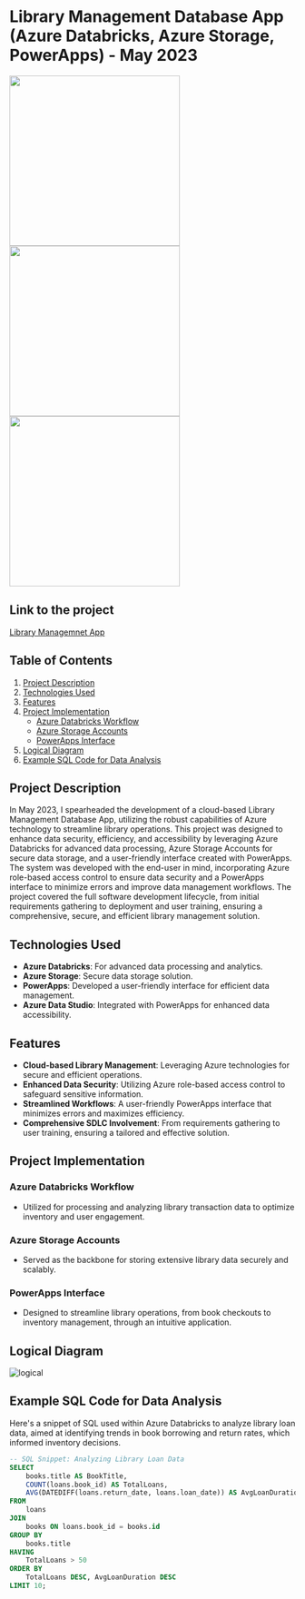 # Library Management Database App (Azure Databricks, Azure Storage, PowerApps) - May 2023   
<img src='https://github.com/omkardabholkar/Library-Management-Database-App/assets/163356063/b27e5705-5cf9-4c70-a60b-7842558d261f' width=300> <img src='https://github.com/omkardabholkar/Library-Management-Database-App/assets/163356063/a5121ea8-1548-4e0e-b884-8911e9b04a04' width=300> <img src='https://github.com/omkardabholkar/Library-Management-Database-App/assets/163356063/bc6f6843-4547-4652-aade-12993acdc1d0' width=300>



## Link to the project  
[Library Managemnet App](https://video.syr.edu/media/t/1_ximhd1n20)
## Table of Contents
1. [Project Description](#project-description)
2. [Technologies Used](#technologies-used)
3. [Features](#features)
4. [Project Implementation](#project-implementation)
   - [Azure Databricks Workflow](#azure-databricks-workflow)
   - [Azure Storage Accounts](#azure-storage-accounts)
   - [PowerApps Interface](#powerapps-interface)
5. [Logical Diagram](#logical-diagram)
6. [Example SQL Code for Data Analysis](#example-sql-code-for-data-analysis)
## Project Description
In May 2023, I spearheaded the development of a cloud-based Library Management Database App, utilizing the robust capabilities of Azure technology to streamline library operations. This project was designed to enhance data security, efficiency, and accessibility by leveraging Azure Databricks for advanced data processing, Azure Storage Accounts for secure data storage, and a user-friendly interface created with PowerApps. The system was developed with the end-user in mind, incorporating Azure role-based access control to ensure data security and a PowerApps interface to minimize errors and improve data management workflows. The project covered the full software development lifecycle, from initial requirements gathering to deployment and user training, ensuring a comprehensive, secure, and efficient library management solution.

## Technologies Used
- **Azure Databricks**: For advanced data processing and analytics.
- **Azure Storage**: Secure data storage solution.
- **PowerApps**: Developed a user-friendly interface for efficient data management.
- **Azure Data Studio**: Integrated with PowerApps for enhanced data accessibility.

## Features
- **Cloud-based Library Management**: Leveraging Azure technologies for secure and efficient operations.
- **Enhanced Data Security**: Utilizing Azure role-based access control to safeguard sensitive information.
- **Streamlined Workflows**: A user-friendly PowerApps interface that minimizes errors and maximizes efficiency.
- **Comprehensive SDLC Involvement**: From requirements gathering to user training, ensuring a tailored and effective solution.

## Project Implementation
### Azure Databricks Workflow
- Utilized for processing and analyzing library transaction data to optimize inventory and user engagement.
### Azure Storage Accounts
- Served as the backbone for storing extensive library data securely and scalably.
### PowerApps Interface
- Designed to streamline library operations, from book checkouts to inventory management, through an intuitive application.
## Logical Diagram
![logical](https://github.com/omkardabholkar/Library-Management-Database-App/assets/163356063/784e0f9b-9072-4789-89e5-b9ffe21c8f5b)

## Example SQL Code for Data Analysis
Here's a snippet of SQL used within Azure Databricks to analyze library loan data, aimed at identifying trends in book borrowing and return rates, which informed inventory decisions.

```sql
-- SQL Snippet: Analyzing Library Loan Data
SELECT 
    books.title AS BookTitle,
    COUNT(loans.book_id) AS TotalLoans,
    AVG(DATEDIFF(loans.return_date, loans.loan_date)) AS AvgLoanDuration
FROM 
    loans
JOIN 
    books ON loans.book_id = books.id
GROUP BY 
    books.title
HAVING 
    TotalLoans > 50
ORDER BY 
    TotalLoans DESC, AvgLoanDuration DESC
LIMIT 10;
